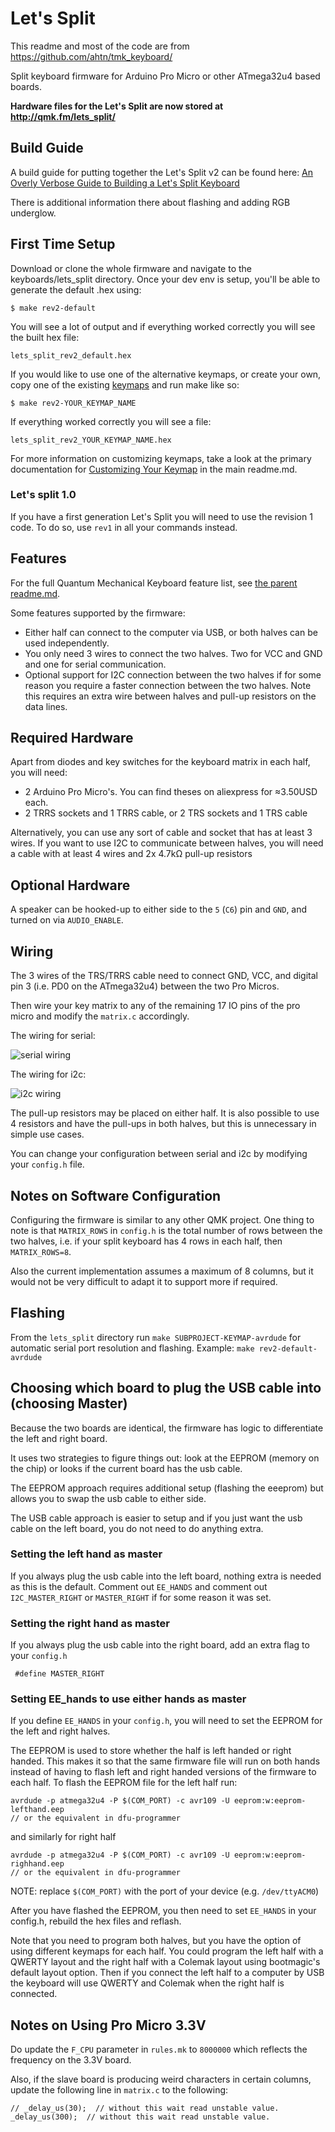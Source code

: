 Let's Split
======

This readme and most of the code are from https://github.com/ahtn/tmk_keyboard/

Split keyboard firmware for Arduino Pro Micro or other ATmega32u4
based boards.

**Hardware files for the Let's Split are now stored at http://qmk.fm/lets_split/**

## Build Guide

A build guide for putting together the Let's Split v2 can be found here: [An Overly Verbose Guide to Building a Let's Split Keyboard](https://github.com/nicinabox/lets-split-guide)

There is additional information there about flashing and adding RGB underglow.

## First Time Setup

Download or clone the whole firmware and navigate to the keyboards/lets_split directory. Once your dev env is setup, you'll be able to generate the default .hex using:

```
$ make rev2-default
```

You will see a lot of output and if everything worked correctly you will see the built hex file:

```
lets_split_rev2_default.hex
```

If you would like to use one of the alternative keymaps, or create your own, copy one of the existing [keymaps](keymaps/) and run make like so:


```
$ make rev2-YOUR_KEYMAP_NAME
```

If everything worked correctly you will see a file:

```
lets_split_rev2_YOUR_KEYMAP_NAME.hex
```

For more information on customizing keymaps, take a look at the primary documentation for [Customizing Your Keymap](/readme.md##customizing-your-keymap) in the main readme.md.

### Let's split 1.0
If you have a first generation Let's Split you will need to use the revision 1 code. To do so, use `rev1` in all your commands instead.

Features
--------

For the full Quantum Mechanical Keyboard feature list, see [the parent readme.md](/readme.md).

Some features supported by the firmware:

* Either half can connect to the computer via USB, or both halves can be used
  independently.
* You only need 3 wires to connect the two halves. Two for VCC and GND and one
  for serial communication.
* Optional support for I2C connection between the two halves if for some
  reason you require a faster connection between the two halves. Note this
  requires an extra wire between halves and pull-up resistors on the data lines.

Required Hardware
-----------------

Apart from diodes and key switches for the keyboard matrix in each half, you
will need:

* 2 Arduino Pro Micro's. You can find theses on aliexpress for ≈3.50USD each.
* 2 TRRS sockets and 1 TRRS cable, or 2 TRS sockets and 1 TRS cable

Alternatively, you can use any sort of cable and socket that has at least 3
wires. If you want to use I2C to communicate between halves, you will need a
cable with at least 4 wires and 2x 4.7kΩ pull-up resistors

Optional Hardware
-----------------

A speaker can be hooked-up to either side to the `5` (`C6`) pin and `GND`, and turned on via `AUDIO_ENABLE`.

Wiring
------

The 3 wires of the TRS/TRRS cable need to connect GND, VCC, and digital pin 3 (i.e.
PD0 on the ATmega32u4) between the two Pro Micros.

Then wire your key matrix to any of the remaining 17 IO pins of the pro micro
and modify the `matrix.c` accordingly.

The wiring for serial:

![serial wiring](https://i.imgur.com/C3D1GAQ.png)

The wiring for i2c:

![i2c wiring](https://i.imgur.com/Hbzhc6E.png)

The pull-up resistors may be placed on either half. It is also possible
to use 4 resistors and have the pull-ups in both halves, but this is
unnecessary in simple use cases.

You can change your configuration between serial and i2c by modifying your `config.h` file.

Notes on Software Configuration
-------------------------------

Configuring the firmware is similar to any other QMK project. One thing
to note is that `MATRIX_ROWS` in `config.h` is the total number of rows between
the two halves, i.e. if your split keyboard has 4 rows in each half, then
`MATRIX_ROWS=8`.

Also the current implementation assumes a maximum of 8 columns, but it would
not be very difficult to adapt it to support more if required.

Flashing
-------
From the `lets_split` directory run `make SUBPROJECT-KEYMAP-avrdude` for automatic serial port resolution and flashing.
Example: `make rev2-default-avrdude`


Choosing which board to plug the USB cable into (choosing Master)
--------
Because the two boards are identical, the firmware has logic to differentiate the left and right board.

It uses two strategies to figure things out: look at the EEPROM (memory on the chip) or looks if the current board has the usb cable.

The EEPROM approach requires additional setup (flashing the eeeprom) but allows you to swap the usb cable to either side.

The USB cable approach is easier to setup and if you just want the usb cable on the left board, you do not need to do anything extra.

### Setting the left hand as master
If you always plug the usb cable into the left board, nothing extra is needed as this is the default. Comment out `EE_HANDS` and comment out `I2C_MASTER_RIGHT` or `MASTER_RIGHT` if for some reason it was set.

### Setting the right hand as master
If you always plug the usb cable into the right board, add an extra flag to your `config.h`
```
 #define MASTER_RIGHT
```

### Setting EE_hands to use either hands as master
If you define `EE_HANDS` in your `config.h`, you will need to set the
EEPROM for the left and right halves.

The EEPROM is used to store whether the
half is left handed or right handed. This makes it so that the same firmware
file will run on both hands instead of having to flash left and right handed
versions of the firmware to each half. To flash the EEPROM file for the left
half run:
```
avrdude -p atmega32u4 -P $(COM_PORT) -c avr109 -U eeprom:w:eeprom-lefthand.eep
// or the equivalent in dfu-programmer

```
and similarly for right half
```
avrdude -p atmega32u4 -P $(COM_PORT) -c avr109 -U eeprom:w:eeprom-righhand.eep
// or the equivalent in dfu-programmer
```

NOTE: replace `$(COM_PORT)` with the port of your device (e.g. `/dev/ttyACM0`)

After you have flashed the EEPROM, you then need to set `EE_HANDS` in your config.h, rebuild the hex files and reflash.

Note that you need to program both halves, but you have the option of using
different keymaps for each half. You could program the left half with a QWERTY
layout and the right half with a Colemak layout using bootmagic's default layout option.
Then if you connect the left half to a computer by USB the keyboard will use QWERTY and Colemak when the
right half is connected.


Notes on Using Pro Micro 3.3V
-----------------------------

Do update the `F_CPU` parameter in `rules.mk` to `8000000` which reflects
the frequency on the 3.3V board.

Also, if the slave board is producing weird characters in certain columns,
update the following line in `matrix.c` to the following:

```
// _delay_us(30);  // without this wait read unstable value.
_delay_us(300);  // without this wait read unstable value.
```
